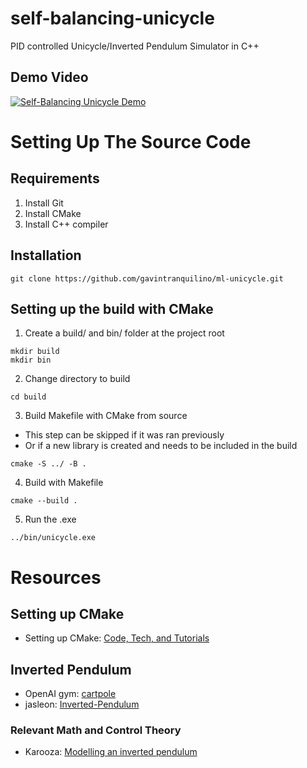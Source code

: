 # self-balancing-unicycle
PID controlled Unicycle/Inverted Pendulum Simulator in C++

## Demo Video
[![Self-Balancing Unicycle Demo](https://img.youtube.com/vi/7Bg0NbC9u58/0.jpg)](https://www.youtube.com/watch?v=7Bg0NbC9u58)

# Setting Up The Source Code
## Requirements
1. Install Git
2. Install CMake
3. Install C++ compiler

## Installation
```
git clone https://github.com/gavintranquilino/ml-unicycle.git
```

## Setting up the build with CMake
1. Create a build/ and bin/ folder at the project root
```
mkdir build 
mkdir bin
```

2. Change directory to build 
```
cd build
```

3. Build Makefile with CMake from source
- This step can be skipped if it was ran previously
- Or if a new library is created and needs to be included in the build
```
cmake -S ../ -B .
```

4. Build with Makefile
```
cmake --build .
```

5. Run the .exe
```
../bin/unicycle.exe
```

# Resources

## Setting up CMake
- Setting up CMake: [Code, Tech, and Tutorials](https://www.youtube.com/watch?v=nlKcXPUJGwA&list=PLalVdRk2RC6o5GHu618ARWh0VO0bFlif4&index=2)

## Inverted Pendulum
- OpenAI gym: [cartpole](https://www.gymlibrary.dev/environments/classic_control/cart_pole/)
- jasleon: [Inverted-Pendulum](https://github.com/jasleon/Inverted-Pendulum)

### Relevant Math and Control Theory
- Karooza: [Modelling an inverted pendulum](https://karooza.net/modelling-an-inverted-pendulum)
